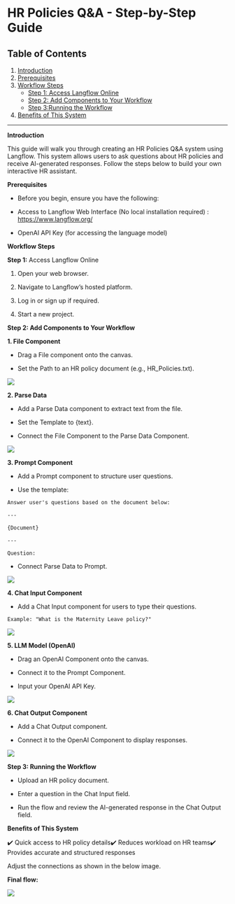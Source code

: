 # **HR Policies Q&A - Step-by-Step Guide**

## **Table of Contents**
1. [Introduction](#introduction)
2. [Prerequisites](#workflow-overview)
3. [Workflow Steps](#step-by-step-implementation)
   - [Step 1: Access Langflow Online](#step-1-add-chat-input-component)
   - [Step 2: Add Components to Your Workflow](#step-2-configure-the-prompt-component)
   - [Step 3:Running the Workflow](#step-3-connect-the-openai-component)
4. [Benefits of This System](#final-testing-and-execution)

---
**Introduction**

This guide will walk you through creating an HR Policies Q&A system using Langflow. This system allows users to ask questions about HR policies and receive AI-generated responses. Follow the steps below to build your own interactive HR assistant.

**Prerequisites**

- Before you begin, ensure you have the following:

- Access to Langflow Web Interface (No local installation required) : https://www.langflow.org/

- OpenAI API Key (for accessing the language model)

**Workflow Steps**

**Step 1:** Access Langflow Online

1. Open your web browser.

2. Navigate to Langflow’s hosted platform.

3. Log in or sign up if required.

4. Start a new project.

**Step 2: Add Components to Your Workflow**

**1. File Component**

- Drag a File component onto the canvas.

- Set the Path to an HR policy document (e.g., HR_Policies.txt).

![](https://github.com/Neha-Chiluka/langflow-labs/blob/main/images/lang1.1.png?raw=true)

**2. Parse Data**

- Add a Parse Data component to extract text from the file.

- Set the Template to {text}.

- Connect the File Component to the Parse Data Component.

![](https://github.com/Neha-Chiluka/langflow-labs/blob/main/images/lang1.2.png?raw=true)

**3. Prompt Component**

- Add a Prompt component to structure user questions.

- Use the template:

```html
Answer user's questions based on the document below:

---

{Document}

---

Question:
```
- Connect Parse Data to Prompt.

![](https://github.com/Neha-Chiluka/langflow-labs/blob/main/images/lang1.4.png?raw=true)

**4. Chat Input Component**

- Add a Chat Input component for users to type their questions.

`Example: "What is the Maternity Leave policy?"`

![](https://github.com/Neha-Chiluka/langflow-labs/blob/main/images/lang1.3.png?raw=true)

**5. LLM Model (OpenAI)**

- Drag an OpenAI Component onto the canvas.

- Connect it to the Prompt Component.

- Input your OpenAI API Key.

![](https://github.com/Neha-Chiluka/langflow-labs/blob/main/images/lang.15.png?raw=true)


**6. Chat Output Component**

- Add a Chat Output component.

- Connect it to the OpenAI Component to display responses.

![](https://github.com/Neha-Chiluka/langflow-labs/blob/main/images/lang1.6.png?raw=true)


**Step 3: Running the Workflow**

- Upload an HR policy document.

- Enter a question in the Chat Input field.

- Run the flow and review the AI-generated response in the Chat Output field.

**Benefits of This System**

✔️ Quick access to HR policy details✔️ Reduces workload on HR teams✔️ Provides accurate and structured responses

Adjust the connections as shown in the below image.

**Final flow:**

![](https://github.com/Neha-Chiluka/langflow-labs/blob/main/images/LANG!.png?raw=true)
